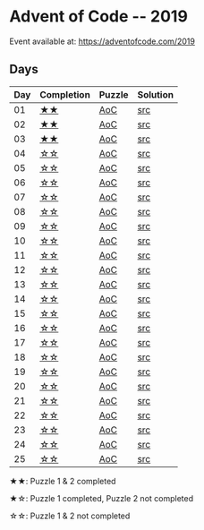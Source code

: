 # Advent of Code -- 2019

Event available at: <https://adventofcode.com/2019>

## Days

|Day|Completion|Puzzle|Solution|
|---|---|---|---|
|01 |[★★](day_01)|[AoC](https://adventofcode.com/2019/day/1) |[src](day_01/src/lib.rs)|
|02 |[★★](day_02)|[AoC](https://adventofcode.com/2019/day/2) |[src](day_02/src/lib.rs)|
|03 |[★★](day_03)|[AoC](https://adventofcode.com/2019/day/3) |[src](day_03/src/lib.rs)|
|04 |[☆☆](day_04)|[AoC](https://adventofcode.com/2019/day/4) |[src](day_04/src/lib.rs)|
|05 |[☆☆](day_05)|[AoC](https://adventofcode.com/2019/day/5) |[src](day_05/src/lib.rs)|
|06 |[☆☆](day_06)|[AoC](https://adventofcode.com/2019/day/6) |[src](day_06/src/lib.rs)|
|07 |[☆☆](day_07)|[AoC](https://adventofcode.com/2019/day/7) |[src](day_07/src/lib.rs)|
|08 |[☆☆](day_08)|[AoC](https://adventofcode.com/2019/day/8) |[src](day_08/src/lib.rs)|
|09 |[☆☆](day_09)|[AoC](https://adventofcode.com/2019/day/9) |[src](day_09/src/lib.rs)|
|10 |[☆☆](day_10)|[AoC](https://adventofcode.com/2019/day/10)|[src](day_10/src/lib.rs)|
|11 |[☆☆](day_11)|[AoC](https://adventofcode.com/2019/day/11)|[src](day_11/src/lib.rs)|
|12 |[☆☆](day_12)|[AoC](https://adventofcode.com/2019/day/12)|[src](day_12/src/lib.rs)|
|13 |[☆☆](day_13)|[AoC](https://adventofcode.com/2019/day/13)|[src](day_13/src/lib.rs)|
|14 |[☆☆](day_14)|[AoC](https://adventofcode.com/2019/day/14)|[src](day_14/src/lib.rs)|
|15 |[☆☆](day_15)|[AoC](https://adventofcode.com/2019/day/15)|[src](day_15/src/lib.rs)|
|16 |[☆☆](day_16)|[AoC](https://adventofcode.com/2019/day/16)|[src](day_16/src/lib.rs)|
|17 |[☆☆](day_17)|[AoC](https://adventofcode.com/2019/day/17)|[src](day_17/src/lib.rs)|
|18 |[☆☆](day_18)|[AoC](https://adventofcode.com/2019/day/18)|[src](day_18/src/lib.rs)|
|19 |[☆☆](day_19)|[AoC](https://adventofcode.com/2019/day/19)|[src](day_19/src/lib.rs)|
|20 |[☆☆](day_20)|[AoC](https://adventofcode.com/2019/day/20)|[src](day_20/src/lib.rs)|
|21 |[☆☆](day_21)|[AoC](https://adventofcode.com/2019/day/21)|[src](day_21/src/lib.rs)|
|22 |[☆☆](day_22)|[AoC](https://adventofcode.com/2019/day/22)|[src](day_22/src/lib.rs)|
|23 |[☆☆](day_23)|[AoC](https://adventofcode.com/2019/day/23)|[src](day_23/src/lib.rs)|
|24 |[☆☆](day_24)|[AoC](https://adventofcode.com/2019/day/24)|[src](day_24/src/lib.rs)|
|25 |[☆☆](day_25)|[AoC](https://adventofcode.com/2019/day/25)|[src](day_25/src/lib.rs)|

★★: Puzzle 1 & 2 completed

★☆: Puzzle 1 completed, Puzzle 2 not completed

☆☆: Puzzle 1 & 2 not completed
